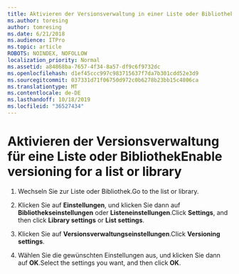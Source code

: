 ```yaml
---
title: Aktivieren der Versionsverwaltung in einer Liste oder Bibliothek
ms.author: toresing
author: tomresing
ms.date: 6/21/2018
ms.audience: ITPro
ms.topic: article
ROBOTS: NOINDEX, NOFOLLOW
localization_priority: Normal
ms.assetid: a84868ba-7657-4f34-8a57-df9c6f9732dc
ms.openlocfilehash: d1ef45ccc997c983715637f7da7b301cdd52e3d9
ms.sourcegitcommit: 037331d71f06750d972c0b6278b23bb15c4806ca
ms.translationtype: MT
ms.contentlocale: de-DE
ms.lasthandoff: 10/18/2019
ms.locfileid: "36527434"
---
```

# <a name="enable-versioning-for-a-list-or-library"></a><span data-ttu-id="85954-102">Aktivieren der Versionsverwaltung für eine Liste oder Bibliothek</span><span class="sxs-lookup"><span data-stu-id="85954-102">Enable versioning for a list or library</span></span>

1. <span data-ttu-id="85954-103">Wechseln Sie zur Liste oder Bibliothek.</span><span class="sxs-lookup"><span data-stu-id="85954-103">Go to the list or library.</span></span>
    
2. <span data-ttu-id="85954-104">Klicken Sie auf **Einstellungen**, und klicken Sie dann auf **Bibliothekseinstellungen** oder **Listeneinstellungen**.</span><span class="sxs-lookup"><span data-stu-id="85954-104">Click **Settings**, and then click **Library settings** or **List settings**.</span></span>
    
3. <span data-ttu-id="85954-105">Klicken Sie auf **Versionsverwaltungseinstellungen**.</span><span class="sxs-lookup"><span data-stu-id="85954-105">Click **Versioning settings**.</span></span>
    
4. <span data-ttu-id="85954-106">Wählen Sie die gewünschten Einstellungen aus, und klicken Sie dann auf **OK**.</span><span class="sxs-lookup"><span data-stu-id="85954-106">Select the settings you want, and then click **OK**.</span></span>
    

